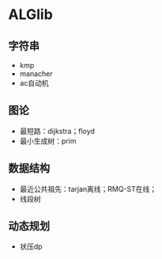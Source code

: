 # ALGlib

## 字符串
- kmp
- manacher
- ac自动机
## 图论
- 最短路：dijkstra；floyd
- 最小生成树：prim
## 数据结构
- 最近公共祖先：tarjan离线；RMQ-ST在线；
- 线段树

## 动态规划
- 状压dp